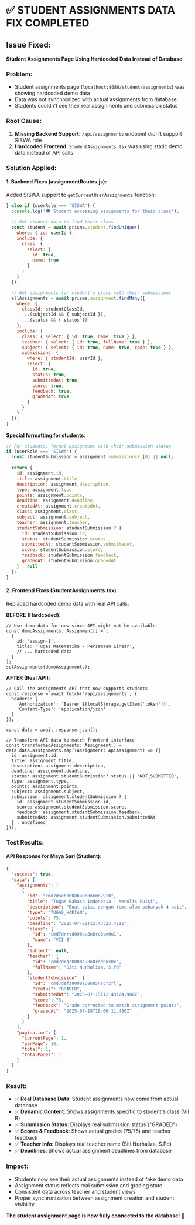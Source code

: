 # ✅ STUDENT ASSIGNMENTS DATA FIX COMPLETED

## Issue Fixed:
**Student Assignments Page Using Hardcoded Data Instead of Database**

### Problem:
- Student assignments page (`localhost:8080/student/assignments`) was showing hardcoded demo data
- Data was not synchronized with actual assignments from database
- Students couldn't see their real assignments and submission status

### Root Cause:
1. **Missing Backend Support**: `/api/assignments` endpoint didn't support SISWA role
2. **Hardcoded Frontend**: `StudentAssignments.tsx` was using static demo data instead of API calls

### Solution Applied:

#### 1. Backend Fixes (assignmentRoutes.js):
Added SISWA support to `getCurrentUserAssignments` function:

```javascript
} else if (userRole === 'SISWA') {
  console.log('🎓 Student accessing assignments for their class');
  
  // Get student data to find their class
  const student = await prisma.student.findUnique({
    where: { id: userId },
    include: {
      class: {
        select: {
          id: true,
          name: true
        }
      }
    }
  });

  // Get assignments for student's class with their submissions
  allAssignments = await prisma.assignment.findMany({
    where: {
      classId: studentClassId,
      ...(subjectId && { subjectId }),
      ...(status && { status })
    },
    include: {
      class: { select: { id: true, name: true } },
      teacher: { select: { id: true, fullName: true } },
      subject: { select: { id: true, name: true, code: true } },
      submissions: {
        where: { studentId: userId },
        select: {
          id: true,
          status: true,
          submittedAt: true,
          score: true,
          feedback: true,
          gradedAt: true
        }
      }
    }
  });
}
```

**Special formatting for students**:
```javascript
// For students, format assignment with their submission status
if (userRole === 'SISWA') {
  const studentSubmission = assignment.submissions?.[0] || null;
  
  return {
    id: assignment.id,
    title: assignment.title,
    description: assignment.description,
    type: assignment.type,
    points: assignment.points,
    deadline: assignment.deadline,
    createdAt: assignment.createdAt,
    class: assignment.class,
    subject: assignment.subject,
    teacher: assignment.teacher,
    studentSubmission: studentSubmission ? {
      id: studentSubmission.id,
      status: studentSubmission.status,
      submittedAt: studentSubmission.submittedAt,
      score: studentSubmission.score,
      feedback: studentSubmission.feedback,
      gradedAt: studentSubmission.gradedAt
    } : null
  };
}
```

#### 2. Frontend Fixes (StudentAssignments.tsx):
Replaced hardcoded demo data with real API calls:

**BEFORE (Hardcoded)**:
```tsx
// Use demo data for now since API might not be available
const demoAssignments: Assignment[] = [
  {
    id: 'assign-1',
    title: 'Tugas Matematika - Persamaan Linear',
    // ... hardcoded data
  }
];
setAssignments(demoAssignments);
```

**AFTER (Real API)**:
```tsx
// Call the assignments API that now supports students
const response = await fetch('/api/assignments', {
  headers: {
    'Authorization': `Bearer ${localStorage.getItem('token')}`,
    'Content-Type': 'application/json'
  }
});

const data = await response.json();

// Transform API data to match frontend interface
const transformedAssignments: Assignment[] = data.data.assignments.map((assignment: ApiAssignment) => ({
  id: assignment.id,
  title: assignment.title,
  description: assignment.description,
  deadline: assignment.deadline,
  status: assignment.studentSubmission?.status || 'NOT_SUBMITTED',
  type: assignment.type,
  points: assignment.points,
  subject: assignment.subject,
  submission: assignment.studentSubmission ? {
    id: assignment.studentSubmission.id,
    score: assignment.studentSubmission.score,
    feedback: assignment.studentSubmission.feedback,
    submittedAt: assignment.studentSubmission.submittedAt
  } : undefined
}));
```

### Test Results:

#### API Response for Maya Sari (Student):
```json
{
  "success": true,
  "data": {
    "assignments": [
      {
        "id": "cmd7dseho008hu8n8n6mo79r0",
        "title": "Tugas Bahasa Indonesia - Menulis Puisi",
        "description": "Buat puisi dengan tema alam sebanyak 4 bait",
        "type": "TUGAS_HARIAN",
        "points": 75,
        "deadline": "2025-07-22T12:43:23.421Z",
        "class": {
          "id": "cmd7drrvd000ou8n8rq8sm0u1",
          "name": "VII B"
        },
        "subject": null,
        "teacher": {
          "id": "cmd7drqc8000eu8n8rodhkx0x",
          "fullName": "Siti Nurhaliza, S.Pd"
        },
        "studentSubmission": {
          "id": "cmd7dsfz8008zu8n85nscrzrl",
          "status": "GRADED",
          "submittedAt": "2025-07-15T12:43:24.980Z",
          "score": 75,
          "feedback": "Grade corrected to match assignment points",
          "gradedAt": "2025-07-18T18:06:11.486Z"
        }
      }
    ],
    "pagination": {
      "currentPage": 1,
      "perPage": 10,
      "total": 1,
      "totalPages": 1
    }
  }
}
```

### Result:
- ✅ **Real Database Data**: Student assignments now come from actual database
- ✅ **Dynamic Content**: Shows assignments specific to student's class (VII B)
- ✅ **Submission Status**: Displays real submission status ("GRADED")
- ✅ **Scores & Feedback**: Shows actual grades (75/75) and teacher feedback
- ✅ **Teacher Info**: Displays real teacher name (Siti Nurhaliza, S.Pd)
- ✅ **Deadlines**: Shows actual assignment deadlines from database

### Impact:
- Students now see their actual assignments instead of fake demo data
- Assignment status reflects real submission and grading state
- Consistent data across teacher and student views
- Proper synchronization between assignment creation and student visibility

**The student assignment page is now fully connected to the database! 🎉**
